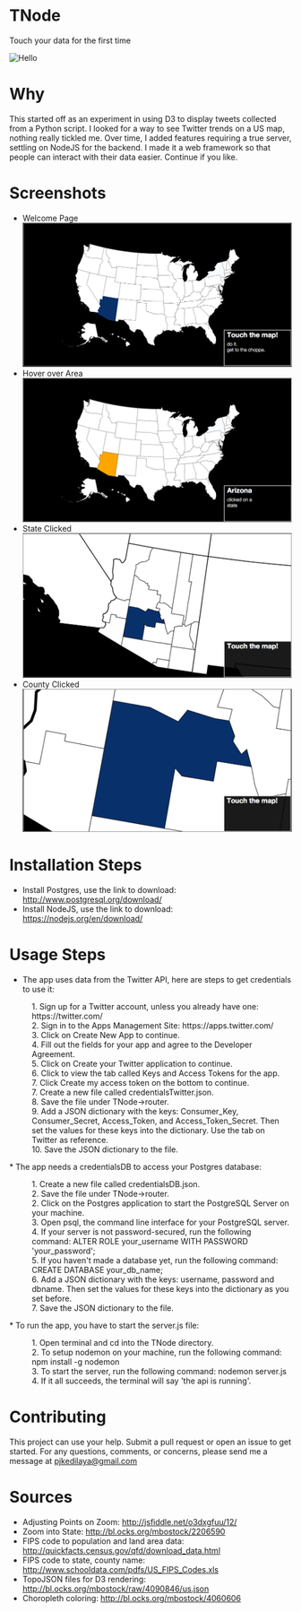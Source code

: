 # TNode
Touch your data for the first time


![Hello](https://31.media.tumblr.com/5cdc86d7ac4f2f76e2179f4828500647/tumblr_inline_n4wmdqVphI1qh2kpf.gif)

# Why
This started off as an experiment in using D3 to display tweets collected from a Python script.
I looked for a way to see Twitter trends on a US map, nothing really tickled me.
Over time, I added features requiring a true server, settling on NodeJS for the backend.  I made it a web framework
so that people can interact with their data easier. Continue if you like.

# Screenshots
* Welcome Page
![initial page](public/images/initial.png)
* Hover over Area
![state hover page](public/images/stateHover.png) 
* State Clicked
![state clicked page](public/images/stateClicked.png)
* County Clicked
![county clicked page](public/images/countyClicked.png)


# Installation Steps
* Install Postgres, use the link to download: http://www.postgresql.org/download/
* Install NodeJS, use the link to download: https://nodejs.org/en/download/

# Usage Steps
* The app uses data from the Twitter API, here are steps to get credentials to use it:
<dl>
<dd>1. Sign up for a Twitter account, unless you already have one: https://twitter.com/</dd>
<dd>2. Sign in to the Apps Management Site: https://apps.twitter.com/</dd>
<dd>3. Click on Create New App to continue.</dd>
<dd>4. Fill out the fields for your app and agree to the Developer Agreement. </dd>
<dd>5. Click on Create your Twitter application to continue. </dd>
<dd>6. Click to view the tab called Keys and Access Tokens for the app. </dd>
<dd>7. Click Create my access token on the bottom to continue. </dd>
<dd>7. Create a new file called credentialsTwitter.json. </dd>
<dd>8. Save the file under TNode->router. </dd>
<dd>9. Add a JSON dictionary with the keys: Consumer_Key, Consumer_Secret, Access_Token, and Access_Token_Secret. Then set the values for these keys into the dictionary. Use the tab on Twitter as reference. </dd>
<dd>10. Save the JSON dictionary to the file. </dd>
</dl>
* The app needs a credentialsDB to access your Postgres database:
<dl>
<dd>1. Create a new file called credentialsDB.json. </dd>
<dd>2. Save the file under TNode->router. </dd>
<dd>2. Click on the Postgres application to start the PostgreSQL Server on your machine. </dd>
<dd>3. Open psql, the command line interface for your PostgreSQL server. </dd>
<dd>4. If your server is not password-secured, run the following command:  ALTER ROLE your_username WITH PASSWORD 'your_password'; </dd>
<dd>5. If you haven't made a database yet,  run the following command: CREATE DATABASE your_db_name;</dd>
<dd>6. Add a JSON dictionary with the keys: username, password and dbname. Then set the values for these keys into the dictionary as you set before.</dd>
<dd>7. Save the JSON dictionary to the file. </dd>
</dl>
* To run the app, you have to start the server.js file:
<dl>
<dd>1. Open terminal and cd into the TNode directory. </dd>
<dd>2. To setup nodemon on your machine, run the following command: npm install -g nodemon </dd>
<dd>3. To start the server, run the following command: nodemon server.js </dd>
<dd>4. If it all succeeds, the terminal will say 'the api is running'. </dd>
</dl>

# Contributing
This project can use your help. Submit a pull request or open an issue to get started. For any questions, comments, or concerns, please send me a message at pjkedilaya@gmail.com

# Sources
* Adjusting Points on Zoom: http://jsfiddle.net/o3dxgfuu/12/
* Zoom into State: http://bl.ocks.org/mbostock/2206590
* FIPS code to population and land area data: http://quickfacts.census.gov/qfd/download_data.html
* FIPS code to state, county name: http://www.schooldata.com/pdfs/US_FIPS_Codes.xls
* TopoJSON files for D3 rendering: http://bl.ocks.org/mbostock/raw/4090846/us.json
* Choropleth coloring: http://bl.ocks.org/mbostock/4060606
